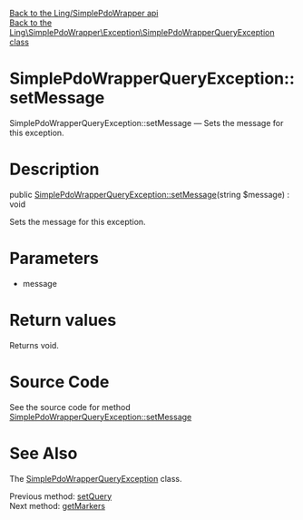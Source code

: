 [Back to the Ling/SimplePdoWrapper api](https://github.com/lingtalfi/SimplePdoWrapper/blob/master/doc/api/Ling/SimplePdoWrapper.md)<br>
[Back to the Ling\SimplePdoWrapper\Exception\SimplePdoWrapperQueryException class](https://github.com/lingtalfi/SimplePdoWrapper/blob/master/doc/api/Ling/SimplePdoWrapper/Exception/SimplePdoWrapperQueryException.md)


SimplePdoWrapperQueryException::setMessage
================



SimplePdoWrapperQueryException::setMessage — Sets the message for this exception.




Description
================


public [SimplePdoWrapperQueryException::setMessage](https://github.com/lingtalfi/SimplePdoWrapper/blob/master/doc/api/Ling/SimplePdoWrapper/Exception/SimplePdoWrapperQueryException/setMessage.md)(string $message) : void




Sets the message for this exception.




Parameters
================


- message

    


Return values
================

Returns void.








Source Code
===========
See the source code for method [SimplePdoWrapperQueryException::setMessage](https://github.com/lingtalfi/SimplePdoWrapper/blob/master/Exception/SimplePdoWrapperQueryException.php#L54-L56)


See Also
================

The [SimplePdoWrapperQueryException](https://github.com/lingtalfi/SimplePdoWrapper/blob/master/doc/api/Ling/SimplePdoWrapper/Exception/SimplePdoWrapperQueryException.md) class.

Previous method: [setQuery](https://github.com/lingtalfi/SimplePdoWrapper/blob/master/doc/api/Ling/SimplePdoWrapper/Exception/SimplePdoWrapperQueryException/setQuery.md)<br>Next method: [getMarkers](https://github.com/lingtalfi/SimplePdoWrapper/blob/master/doc/api/Ling/SimplePdoWrapper/Exception/SimplePdoWrapperQueryException/getMarkers.md)<br>

